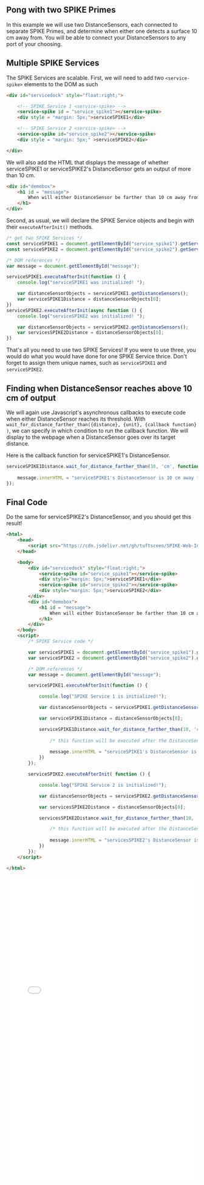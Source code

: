 ## Pong with two SPIKE Primes
In this example we will use two DistanceSensors, each connected to separate SPIKE Primes, and determine when either one detects a surface 10 cm away from. You will be able to connect your DistanceSensors to any port of your choosing. 

## Multiple SPIKE Services

The SPIKE Services are scalable. First, we will need to add two `<service-spike>` elements to the DOM as such
```html
<div id="servicedock" style="float:right;">

    <!-- SPIKE Service 1 <service-spike> -->
    <service-spike id = "service_spike1"></service-spike>
    <div style = "margin: 5px;">serviceSPIKE1</div>

    <!-- SPIKE Service 2 <service-spike> -->
    <service-spike id="service_spike2"></service-spike>
    <div style = "margin: 5px;" >serviceSPIKE2</div>

</div>
```

We will also add the HTML that displays the message of whether serviceSPIKE1 or serviceSPIKE2's DistanceSensor gets an output of more than 10 cm.
```html
<div id="demobox">
    <h1 id = "message">
        When will either DistanceSensor be farther than 10 cm away from their surfaces?
    </h1>
</div>
```
Second, as usual, we will declare the SPIKE Service objects and begin with their `executeAfterInit()` methods. 

```javascript
/* get two SPIKE Services */
const serviceSPIKE1 = document.getElementById("service_spike1").getService();
const serviceSPIKE2 = document.getElementById("service_spike2").getService();

/* DOM references */
var message = document.getElementById("message");

serviceSPIKE1.executeAfterInit(function () {
    console.log("serviceSPIKE1 was initialized! ");

    var distanceSensorObjects = serviceSPIKE1.getDistanceSensors();
    var serviceSPIKE1Distance = distanceSensorObjects[0];
})
serviceSPIKE2.executeAfterInit(async function () {
    console.log("serviceSPIKE2 was initialized! ");

    var distanceSensorObjects = serviceSPIKE2.getDistanceSensors();
    var servicesSPIKE2Distance = distanceSensorObjects[0];
})
```

That's all you need to use two SPIKE Services! If you were to use three, you would do what you would have done for one SPIKE Service thrice. Don't forget to assign them unique names, such as `serviceSPIKE1` and `serviceSPIKE2`. 

## Finding when DistanceSensor reaches above 10 cm of output

We will again use Javascript's asynchronous callbacks to execute code when either DistanceSensor reaches its threshold. With `wait_for_distance_farther_than({distance}, {unit}, {callback function} )`, we can specify in which condition to run the callback function. We will display to the webpage when a DistanceSensor goes over its target distance. 

Here is the callback function for serviceSPIKE1's DistanceSensor. 
```javascript
serviceSPIKE1Distance.wait_for_distance_farther_than(10, 'cm', function () {
                
    message.innerHTML = "serviceSPIKE1's DistanceSensor is 10 cm away from their facing surface!"
});
```

## Final Code
Do the same for serviceSPIKE2's DistanceSensor, and you should get this result!

```html
<html>
    <head>
        <script src="https://cdn.jsdelivr.net/gh/tuftsceeo/SPIKE-Web-Interface@1.0/cdn/ServiceDock.min.js"></script>
    </head>

    <body>
        <div id="servicedock" style="float:right;">
            <service-spike id="service_spike1"></service-spike>
            <div style="margin: 5px;">serviceSPIKE1</div>
            <service-spike id="service_spike2"></service-spike>
            <div style="margin: 5px;">serviceSPIKE2</div>
        </div>
        <div id="demobox">
            <h1 id = "message">
                When will either DistanceSensor be farther than 10 cm away from their surfaces?
            </h1>
        </div>
    </body>
    <script>
        /* SPIKE Service code */

        var serviceSPIKE1 = document.getElementById("service_spike1").getService();
        var serviceSPIKE2 = document.getElementById("service_spike2").getService();

        /* DOM references */
        var message = document.getElementById("message");

        serviceSPIKE1.executeAfterInit(function () {

            console.log("SPIKE Service 1 is initialized!");

            var distanceSensorObjects = serviceSPIKE1.getDistanceSensors();

            var serviceSPIKE1Distance = distanceSensorObjects[0];

            serviceSPIKE1Distance.wait_for_distance_farther_than(10, 'cm', function () {
                
                /* this function will be executed after the DistanceSensor connected to SPIKE Service 1 is farther than 10 cm from its facing surface */
                
                message.innerHTML = "serviceSPIKE1's DistanceSensor is 10 cm away from their facing surface!"
            })
        });

        serviceSPIKE2.executeAfterInit( function () {

            console.log("SPIKE Service 2 is initialized!");

            var distanceSensorObjects = serviceSPIKE2.getDistanceSensors();

            var servicesSPIKE2Distance = distanceSensorObjects[0];

            servicesSPIKE2Distance.wait_for_distance_farther_than(10, 'cm', function () {

                /* this function will be executed after the DistanceSensor connected to SPIKE Service 2 is farther than 10 cm from its facing surface */
                
                message.innerHTML = "servicesSPIKE2's DistanceSensor is 10 cm away from their facing surface!"
            })
        });
    </script>

</html>
```

<iframe id="example-result" width="100%" height="800" frameborder="0" src="servicedock_twoHubs.html"></iframe>
